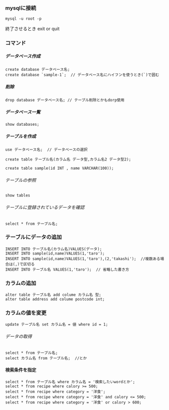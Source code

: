 ### mysqlに接続
```
mysql -u root -p
```
終了させるとき
exit or quit

### コマンド
##### データベース作成
```
create database データベース名;
create database `sample-1`;  // データベース名にハイフンを使うとき(`)で囲む
```
##### 削除
```
drop database データベース名; // テーブル削除とかもdorp使用
```

##### データベース一覧
```
show databases;
```

##### テーブルを作成
```
use データベース名;  // データベースの選択
```
```
create table テーブル名(カラム名 データ型,カラム名2 データ型2);

create table sample(id INT , name VARCHAR(100));
```
###### テーブルの参照
```
show tables
```

###### テーブルに登録されているデータを確認
```
select * from テーブル名;
```

### テーブルにデータの追加
```
INSERT INTO テーブル名(カラム名)VALUES(データ);
INSERT INTO sample(id,name)VALUES(1,'taro');
INSERT INTO sample(id,name)VALUES(1,'taro'),(2,'takashi');  //複数ある場合は(,)で区切る
INSERT INTO テーブル名 VALUES(1,'taro');  // 省略した書き方
```

### カラムの追加
```
alter table テーブル名 add colume カラム名 型;
alter table address add colume postcode int;
```

### カラムの値を変更
```
update テーブル名 set カラム名 = 値 where id = 1;
```

###### データの取得
```
select * from テーブル名;
select カラム名 from テーブル名;  //とか 
```

#### 検索条件を指定
```
select * from テーブル名 where カラム名 = '検索したいwordとか';
select * from recipe where calory >= 500;
select * from recipe where category = '洋食';
select * from recipe where category = '洋食' and calory <= 500;
select * from recipe where category = '洋食' or calory > 600;
```
